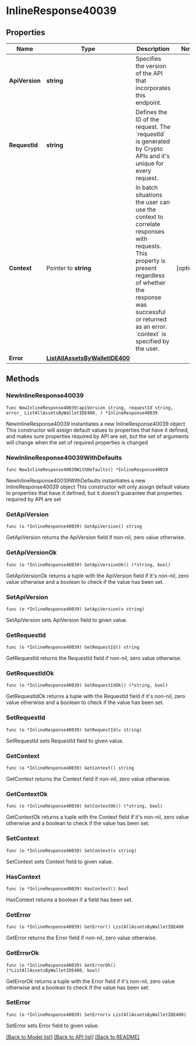 # InlineResponse40039

## Properties

Name | Type | Description | Notes
------------ | ------------- | ------------- | -------------
**ApiVersion** | **string** | Specifies the version of the API that incorporates this endpoint. | 
**RequestId** | **string** | Defines the ID of the request. The &#x60;requestId&#x60; is generated by Crypto APIs and it&#39;s unique for every request. | 
**Context** | Pointer to **string** | In batch situations the user can use the context to correlate responses with requests. This property is present regardless of whether the response was successful or returned as an error. &#x60;context&#x60; is specified by the user. | [optional] 
**Error** | [**ListAllAssetsByWalletIDE400**](ListAllAssetsByWalletIDE400.md) |  | 

## Methods

### NewInlineResponse40039

`func NewInlineResponse40039(apiVersion string, requestId string, error_ ListAllAssetsByWalletIDE400, ) *InlineResponse40039`

NewInlineResponse40039 instantiates a new InlineResponse40039 object
This constructor will assign default values to properties that have it defined,
and makes sure properties required by API are set, but the set of arguments
will change when the set of required properties is changed

### NewInlineResponse40039WithDefaults

`func NewInlineResponse40039WithDefaults() *InlineResponse40039`

NewInlineResponse40039WithDefaults instantiates a new InlineResponse40039 object
This constructor will only assign default values to properties that have it defined,
but it doesn't guarantee that properties required by API are set

### GetApiVersion

`func (o *InlineResponse40039) GetApiVersion() string`

GetApiVersion returns the ApiVersion field if non-nil, zero value otherwise.

### GetApiVersionOk

`func (o *InlineResponse40039) GetApiVersionOk() (*string, bool)`

GetApiVersionOk returns a tuple with the ApiVersion field if it's non-nil, zero value otherwise
and a boolean to check if the value has been set.

### SetApiVersion

`func (o *InlineResponse40039) SetApiVersion(v string)`

SetApiVersion sets ApiVersion field to given value.


### GetRequestId

`func (o *InlineResponse40039) GetRequestId() string`

GetRequestId returns the RequestId field if non-nil, zero value otherwise.

### GetRequestIdOk

`func (o *InlineResponse40039) GetRequestIdOk() (*string, bool)`

GetRequestIdOk returns a tuple with the RequestId field if it's non-nil, zero value otherwise
and a boolean to check if the value has been set.

### SetRequestId

`func (o *InlineResponse40039) SetRequestId(v string)`

SetRequestId sets RequestId field to given value.


### GetContext

`func (o *InlineResponse40039) GetContext() string`

GetContext returns the Context field if non-nil, zero value otherwise.

### GetContextOk

`func (o *InlineResponse40039) GetContextOk() (*string, bool)`

GetContextOk returns a tuple with the Context field if it's non-nil, zero value otherwise
and a boolean to check if the value has been set.

### SetContext

`func (o *InlineResponse40039) SetContext(v string)`

SetContext sets Context field to given value.

### HasContext

`func (o *InlineResponse40039) HasContext() bool`

HasContext returns a boolean if a field has been set.

### GetError

`func (o *InlineResponse40039) GetError() ListAllAssetsByWalletIDE400`

GetError returns the Error field if non-nil, zero value otherwise.

### GetErrorOk

`func (o *InlineResponse40039) GetErrorOk() (*ListAllAssetsByWalletIDE400, bool)`

GetErrorOk returns a tuple with the Error field if it's non-nil, zero value otherwise
and a boolean to check if the value has been set.

### SetError

`func (o *InlineResponse40039) SetError(v ListAllAssetsByWalletIDE400)`

SetError sets Error field to given value.



[[Back to Model list]](../README.md#documentation-for-models) [[Back to API list]](../README.md#documentation-for-api-endpoints) [[Back to README]](../README.md)


